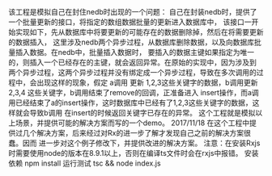 该工程是模拟自己在封住nedb时出现的一个问题：
自己在封装nedb时，提供了一个批量更新的接口，将指定的数组数据批量的更新进入数据库中，
该接口一开始实现如下，先从数据库中将要更新的可能存在的数据删除掉，然后在将需要更新的数据插入，
这里涉及nedb两个异步过程，从数据库删除数据，以及向数据库批量插入数据。在nedb中，批量插入数据时，
要插入的数据主键如果指定为唯一的，则插入一个已经存在的主键，就会返回异常。在原始的实现中，因为涉及到
两个异步过程，这两个异步过程并没有绑定成一个异步过程，导致在多次调用的过程中，会出现这样的现象，假定
a调用 更新 1,2,3这些关键字的数据，b调用更新 2,3,4 这些关键字，b调用结束了remove的回调，正准备进入
insert操作，而a调用已经结束了a的insert操作，这时数据库中已经有了1,2,3这些关键字的数据，这样就会导致b调用
在insert的时候返回关键字已存在的异常。
这个工程就是模拟以上场景，并提供可能的解决方案而写的一个demo。
2017/11/18 在这个工程中提供过几个解决方案，后来经过对Rx的进一步了解才发现自己之前的解决方案很蠢。因而
进一步对这个例子修改下，并提供改进的解决方案。
注意：在安装Rxjs时需要使用node的版本在8.9.1以上，否则在编译ts文件时会在rxjs中报错。
安装依赖 npm install
运行测试 tsc && node index.js
